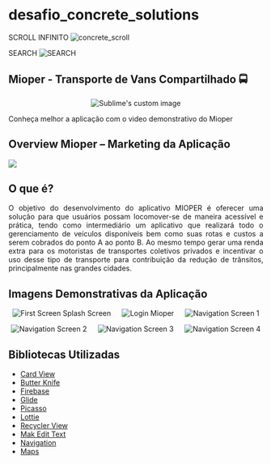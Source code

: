 # desafio_concrete_solutions

SCROLL INFINITO
![concrete_scroll](https://user-images.githubusercontent.com/29108604/86055916-f634ad80-ba32-11ea-991a-415131d497dd.gif)

SEARCH
![SEARCH](https://user-images.githubusercontent.com/29108604/86056244-8bd03d00-ba33-11ea-89b9-29203e53b05a.gif)


## Mioper  - Transporte de Vans Compartilhado :oncoming_bus:
<p align="center">
  <img src="https://i.imgur.com/k4xyDMA.png" alt="Sublime's custom image"/>
</p>

Conheça melhor a aplicação com o video demonstrativo do Mioper

## Overview Mioper  – Marketing da Aplicação
![](https://i.imgur.com/gOFir7d.png)


## O que é?
<div style="text-align: justify;">O objetivo do desenvolvimento do aplicativo MIOPER é oferecer uma solução para que  usuários possam locomover-se de maneira acessível e prática, tendo como intermediário um aplicativo que realizará todo o gerenciamento de veículos disponíveis bem como suas rotas e custos a serem cobrados do ponto A ao ponto B. Ao mesmo tempo gerar uma renda extra para os motoristas de transportes coletivos privados e incentivar o uso desse tipo de transporte para contribuição da redução de trânsitos, principalmente nas grandes cidades.</div>


## Imagens Demonstrativas da Aplicação

<p align="center">
  <img title="First Screen Splash" alt="First Screen Splash Screen" src="https://user-images.githubusercontent.com/29108604/86055916-f634ad80-ba32-11ea-991a-415131d497dd.gif">
  &emsp;
  <img title="Login Mioper" alt="Login Mioper" src="https://i.imgur.com/1ug3izc.gif">
  &emsp;
  <img alt="Navigation Screen 1" title="Navigation Screen 1" src="https://i.imgur.com/2LcqdoJ.gif">
</p>
<p align="center">
  <img title="Navigation Screen 2" alt="Navigation Screen 2" src="https://i.imgur.com/hTSDaOU.gif">
  &emsp;
  <img title="Navigation Screen 3" alt="Navigation Screen 3" src="https://i.imgur.com/ZphbS0x.gif">
  &emsp;
  <img alt="Navigation Screen 4" title="Navigation Screen 4" src="https://i.imgur.com/lNGzdna.gif">
</p>


## Bibliotecas Utilizadas

- [Card View](https://developer.android.com/reference/androidx/cardview/widget/CardView?hl=en "CArd View")
- [Butter Knife](https://jakewharton.github.io/butterknife/ "Butter Knife")
- [Firebase](https://firebase.google.com/?hl=pt-br "Firebase")
- [Glide](https://bumptech.github.io/glide/ "Glide")
- [Picasso](https://square.github.io/picasso/ "Picasso")
- [Lottie](https://lottiefiles.com/ "Lottie")
- [Recycler View](https://developer.android.com/reference/androidx/recyclerview/widget/package-summary?hl=en "Recycler View")
- [Mak Edit Text](https://codinginflow.com/tutorials/android/mask-edittext "Mak Edit Text")
- [Navigation](https://developer.android.com/guide/navigation "Navigation")
- [Maps](https://developer.android.com/training/maps "Maps")
